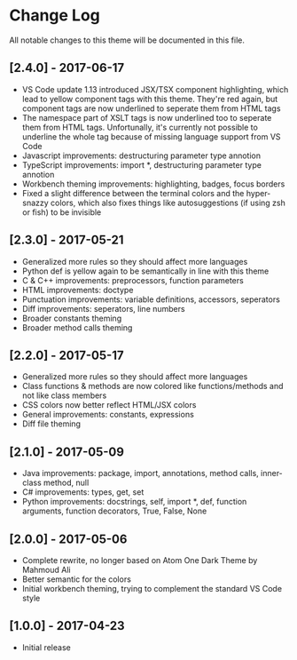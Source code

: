 # Change Log

All notable changes to this theme will be documented in this file.

## [2.4.0] - 2017-06-17

- VS Code update 1.13 introduced JSX/TSX component highlighting, which lead to yellow component tags with this theme. They're red again, but component tags are now underlined to seperate them from HTML tags
- The namespace part of XSLT tags is now underlined too to seperate them from HTML tags. Unfortunally, it's currently not possible to underline the whole tag because of missing language support from VS Code
- Javascript improvements: destructuring parameter type annotion
- TypeScript improvements: import *, destructuring parameter type annotion
- Workbench theming improvements: highlighting, badges, focus borders
- Fixed a slight difference between the terminal colors and the hyper-snazzy colors, which also fixes things like autosuggestions (if using zsh or fish) to be invisible

## [2.3.0] - 2017-05-21

- Generalized more rules so they should affect more languages
- Python def is yellow again to be semantically in line with this theme
- C & C++ improvements: preprocessors, function parameters
- HTML improvements: doctype
- Punctuation improvements: variable definitions, accessors, seperators
- Diff improvements: seperators, line numbers
- Broader constants theming
- Broader method calls theming

## [2.2.0] - 2017-05-17

- Generalized more rules so they should affect more languages
- Class functions & methods are now colored like functions/methods and not like class members
- CSS colors now better reflect HTML/JSX colors
- General improvements: constants, expressions
- Diff file theming

## [2.1.0] - 2017-05-09

- Java improvements: package, import, annotations, method calls, inner-class method, null
- C# improvements: types, get, set
- Python improvements: docstrings, self, import *, def, function arguments, function decorators, True, False, None

## [2.0.0] - 2017-05-06

- Complete rewrite, no longer based on Atom One Dark Theme by Mahmoud Ali
- Better semantic for the colors
- Initial workbench theming, trying to complement the standard VS Code style

## [1.0.0] - 2017-04-23

- Initial release

